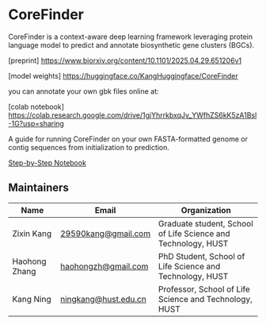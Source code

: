 # CoreFinder
CoreFinder is a context-aware deep learning framework leveraging protein language model to predict and annotate biosynthetic gene clusters (BGCs).

[preprint] https://www.biorxiv.org/content/10.1101/2025.04.29.651206v1
        
               

[model weights] https://huggingface.co/KangHuggingface/CoreFinder

you can annotate your own gbk files online at:

[colab notebook] https://colab.research.google.com/drive/1gjYhrrkbxqJv_YWfhZS6kK5zA1Bsl-1G?usp=sharing


A guide for running CoreFinder on your own FASTA-formatted genome or contig sequences from initialization to prediction.

[Step-by-Step Notebook](CoreFinder_step_by_step.ipynb)

## Maintainers

| Name          | Email                     | Organization                                             |
|---------------|---------------------------|----------------------------------------------------------|
| Zixin Kang    | [29590kang@gmail.com](mailto:29590kang@gmail.com)       | Graduate student, School of Life Science and Technology, HUST |
| Haohong Zhang | [haohongzh@gmail.com](mailto:haohongzh@gmail.com)       | PhD Student, School of Life Science and Technology, HUST |
| Kang Ning     | [ningkang@hust.edu.cn](mailto:ningkang@hust.edu.cn)      | Professor, School of Life Science and Technology, HUST   |
